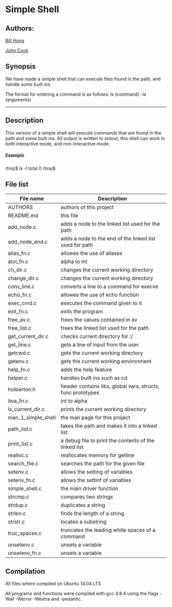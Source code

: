 # Simple Shell

## Authors:

[Bill Hong](https://github.com/billhong6981)

[John Cook](https://github.com/JohnCook17)

## Synopsis
We have made a simple shell that can execute files found in the path, and handle
some built ins.

The format for entering a command is as follows:
ls (command) -la (arguments)

---

## Description
This version of a simple shell will execute commands that are found in the path
and some built ins. All output is written to stdout, this shell can work in both
interactive mode, and non-interactive mode.

##### Example

/tmp$ ls -l
total 0
/tmp$

## File list

| File name | Description |
| --- | --- |
| AUTHORS | authors of this project |
| README.md | this file |
| add_node.c | adds a node to the linked list used for the path |
| add_node_end.c | adds a node to the end of the linked list used for path |
| alias_fn.c | allowes the use of aliases |
| atoi_fn.c | alpha to int
| ch_dir.c | changes the current working directory |
| change_dir.c | changes the current working directory |
| conv_line.c | converts a line to a command for execve |
| echo_fn.c | allowes the use of echo function |
| exec_cmd.c | executes the command given to it |
| exit_fn.c | exits the program |
| free_av.c | frees the values contained in av |
| free_list.c | frees the linked list used for the path |
| get_current_dir.c | checks current directory for :/ |
| get_line.c | gets a line of input from the user |
| getcwd.c | gets the current working directory |
| getenv.c | gets the current working environment |
| help_fn.c | adds the help feature |
| helper.c | handles built ins such as cd |
| holberton.h | header contains libs, global vars, structs, func prototypes |
| itoa_fn.c | int to alpha
| ls_current_dir.c | prints the current working directory |
| man_1_simple_shell | the man page for this project |
| path_list.c | takes the path and makes it into a linked list |
| print_list.c | a debug file to print the contents of the linked list |
| realloc.c | reallocates memory for getline |
| search_file.c | searches the path for the given file |
| setenv.c | allows the setting of variables |
| setenv_fn.c | allows the settinf of variables |
| simple_shell.c | the main driver function |
| strcmp.c | compares two strings |
| strdup.c | duplicates a string |
| strlen.c | finds the length of a string |
| strstr.c | locates a substring |
| truc_spaces.c | truncates the leading white spaces of a command |
| unsetenv.c | unsets a variable |
| unsetenv_fn.c | unsets a variable |

## Compilation
All files where compiled on Ubuntu 14.04 LTS

All programs and functions were compiled with gcc 4.8.4 using the flags -Wall -Werror -Wextra and -pedantic.